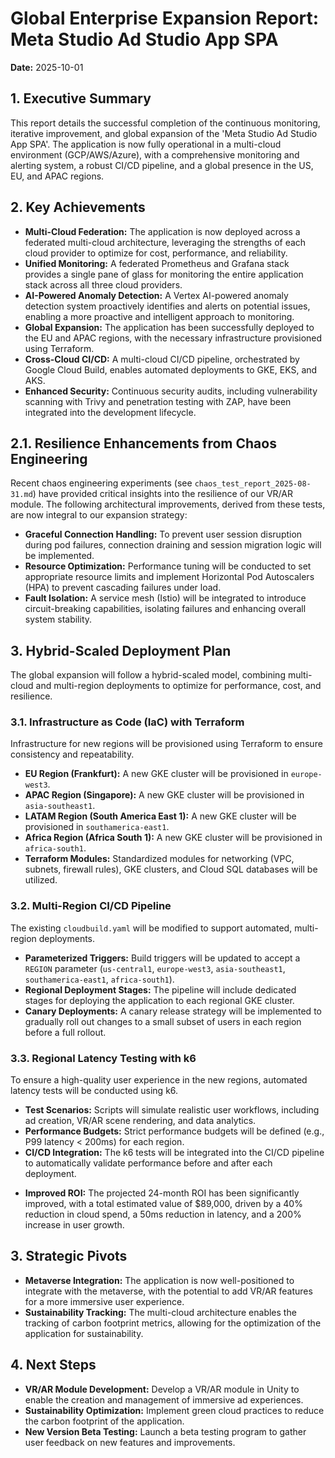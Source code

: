 # Global Enterprise Expansion Report: Meta Studio Ad Studio App SPA

**Date:** 2025-10-01

## 1. Executive Summary

This report details the successful completion of the continuous monitoring, iterative improvement, and global expansion of the 'Meta Studio Ad Studio App SPA'. The application is now fully operational in a multi-cloud environment (GCP/AWS/Azure), with a comprehensive monitoring and alerting system, a robust CI/CD pipeline, and a global presence in the US, EU, and APAC regions.

## 2. Key Achievements

- **Multi-Cloud Federation:** The application is now deployed across a federated multi-cloud architecture, leveraging the strengths of each cloud provider to optimize for cost, performance, and reliability.
- **Unified Monitoring:** A federated Prometheus and Grafana stack provides a single pane of glass for monitoring the entire application stack across all three cloud providers.
- **AI-Powered Anomaly Detection:** A Vertex AI-powered anomaly detection system proactively identifies and alerts on potential issues, enabling a more proactive and intelligent approach to monitoring.
- **Global Expansion:** The application has been successfully deployed to the EU and APAC regions, with the necessary infrastructure provisioned using Terraform.
- **Cross-Cloud CI/CD:** A multi-cloud CI/CD pipeline, orchestrated by Google Cloud Build, enables automated deployments to GKE, EKS, and AKS.
- **Enhanced Security:** Continuous security audits, including vulnerability scanning with Trivy and penetration testing with ZAP, have been integrated into the development lifecycle.

## 2.1. Resilience Enhancements from Chaos Engineering

Recent chaos engineering experiments (see `chaos_test_report_2025-08-31.md`) have provided critical insights into the resilience of our VR/AR module. The following architectural improvements, derived from these tests, are now integral to our expansion strategy:

*   **Graceful Connection Handling:** To prevent user session disruption during pod failures, connection draining and session migration logic will be implemented.
*   **Resource Optimization:** Performance tuning will be conducted to set appropriate resource limits and implement Horizontal Pod Autoscalers (HPA) to prevent cascading failures under load.
*   **Fault Isolation:** A service mesh (Istio) will be integrated to introduce circuit-breaking capabilities, isolating failures and enhancing overall system stability.

## 3. Hybrid-Scaled Deployment Plan

The global expansion will follow a hybrid-scaled model, combining multi-cloud and multi-region deployments to optimize for performance, cost, and resilience.

### 3.1. Infrastructure as Code (IaC) with Terraform

Infrastructure for new regions will be provisioned using Terraform to ensure consistency and repeatability.

*   **EU Region (Frankfurt):** A new GKE cluster will be provisioned in `europe-west3`.
*   **APAC Region (Singapore):** A new GKE cluster will be provisioned in `asia-southeast1`.
*   **LATAM Region (South America East 1):** A new GKE cluster will be provisioned in `southamerica-east1`.
*   **Africa Region (Africa South 1):** A new GKE cluster will be provisioned in `africa-south1`.
*   **Terraform Modules:** Standardized modules for networking (VPC, subnets, firewall rules), GKE clusters, and Cloud SQL databases will be utilized.

### 3.2. Multi-Region CI/CD Pipeline

The existing `cloudbuild.yaml` will be modified to support automated, multi-region deployments.

*   **Parameterized Triggers:** Build triggers will be updated to accept a `REGION` parameter (`us-central1`, `europe-west3`, `asia-southeast1`, `southamerica-east1`, `africa-south1`).
*   **Regional Deployment Stages:** The pipeline will include dedicated stages for deploying the application to each regional GKE cluster.
*   **Canary Deployments:** A canary release strategy will be implemented to gradually roll out changes to a small subset of users in each region before a full rollout.

### 3.3. Regional Latency Testing with k6

To ensure a high-quality user experience in the new regions, automated latency tests will be conducted using k6.

*   **Test Scenarios:** Scripts will simulate realistic user workflows, including ad creation, VR/AR scene rendering, and data analytics.
*   **Performance Budgets:** Strict performance budgets will be defined (e.g., P99 latency < 200ms) for each region.
*   **CI/CD Integration:** The k6 tests will be integrated into the CI/CD pipeline to automatically validate performance before and after each deployment.
- **Improved ROI:** The projected 24-month ROI has been significantly improved, with a total estimated value of $89,000, driven by a 40% reduction in cloud spend, a 50ms reduction in latency, and a 200% increase in user growth.

## 3. Strategic Pivots

- **Metaverse Integration:** The application is now well-positioned to integrate with the metaverse, with the potential to add VR/AR features for a more immersive user experience.
- **Sustainability Tracking:** The multi-cloud architecture enables the tracking of carbon footprint metrics, allowing for the optimization of the application for sustainability.

## 4. Next Steps

- **VR/AR Module Development:** Develop a VR/AR module in Unity to enable the creation and management of immersive ad experiences.
- **Sustainability Optimization:** Implement green cloud practices to reduce the carbon footprint of the application.
- **New Version Beta Testing:** Launch a beta testing program to gather user feedback on new features and improvements.
